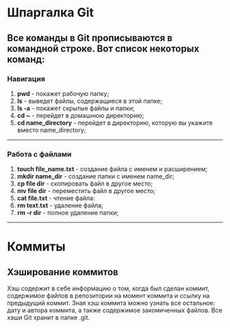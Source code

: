 # Шпаргалка Git
## Все команды в Git прописываются в командной строке. Вот список некоторых команд:
### Навигация
1. **pwd** - покажет рабочую папку;
2. **ls** - выведет файлы, содержащиеся в этой папке;
3. **ls -a** - покажет скрытые файлы и папки;
4. **cd ~** - перейдет в домашнюю директорию;
5. **cd name_directory** - перейдет в директорию, которую вы укажите вместо name_directory;
---
### Работа с файлами
1. **touch file_name.txt** - создание файла с именем и расширением;
2. **mkdir name_dir** - создание папки с именем name_dir;
3. **cp file dir** - скопировать файл в другое место;
4. **mv file dir** - переместить файл в другое место;
5. **cat file.txt** - чтение файла:
6. **rm text.txt** - удаление файла;
7. **rm -r dir** - полное удаление папки;
---
# Коммиты
## Хэширование коммитов
Хэш содержит в себе информацию о том, когда был сделан коммит, содержимое файлов в репозитории на момент коммита и ссылку на предыдущий коммит. Зная хэш коммита можно узнать все остальное: дату и автора коммита, а также содержимое закомиченных файлов. Все хэши Git хранит в папке .git. 